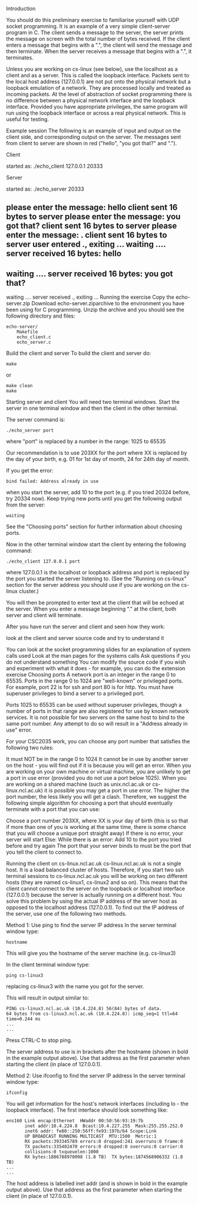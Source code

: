 Introduction

You should do this preliminary exercise to familiarise yourself with UDP socket programming. It is an example of a very simple client-server program in C. The client sends a message to the server, the server prints the message on screen with the total number of bytes received. If the client enters a message that begins with a ".", the client will send the message and then terminate. When the server receives a message that begins with a ".", it terminates.

Unless you are working on cs-linux (see below), use the localhost as a client and as a server. This is called the loopback interface. Packets sent to the local host address (127.0.0.1)  are not put onto the physical network but a loopback emulation of a network. They are processed locally and treated as incoming packets. At the level of abstraction of socket programming there is no difference between a physical network interface and the loopback interface. Provided you have appropriate privileges, the same program will run using the loopback interface or across a real physical network. This is useful for testing.

Example session
The following is an example of input and output on the client side, and corresponding output on the server. The messages sent from client to server are shown in red ("hello", "you got that?" and ".").

Client

started as: ./echo_client 127.0.0.1 20333

Server

started as: ./echo_server 20333

please enter the message: hello
client sent 16 bytes to server
please enter the message: you got that?
client sent 16 bytes to server
please enter the message: .
client sent 16 bytes to server
user entered ., exiting ...
waiting ....
server received 16 bytes:
hello
--------------------------
waiting ....
server received 16 bytes:
you got that?
--------------------------
waiting ....
server received ., exiting ...
Running the exercise
Copy the echo-server.zip  Download echo-server.ziparchive to the environment you have been using for C programming. Unzip the archive and you should see the following directory and files:

    echo-server/
        Makefile
        echo_client.c
        echo_server.c
Build the client and server
To build the client and server do:

    make
or

    make clean
    make
Starting server and client
You will need two terminal windows. Start the server in one terminal window and then the client in the other terminal.

The server command is:

    ./echo_server port
where "port" is replaced by a number in the range: 1025 to 65535

Our recommendation is to use 203XX for the port where XX is replaced by the day of your birth, e.g. 01 for 1st day of month, 24 for 24th day of month.

If you get the error:

    bind failed: Address already in use
when you start the server, add 10 to the port (e.g. if you tried 20324 before, try 20334 now). Keep trying new ports until you get the following output from the server:

    waiting
See the "Choosing ports" section for further information about choosing ports.

Now in the other terminal window start the client by entering the following command:

    ./echo_client 127.0.0.1 port
where 127.0.0.1 is the localhost or loopback address and port is replaced by the port you started the server listening to. (See the "Running on cs-linux" section for the server address you should use if you are working on the cs-linux cluster.)

You will then be prompted to enter text at the client that will be echoed at the server. When you enter a message beginning "." at the client, both server and client will terminate.

After you have run the server and client and seen how they work:

look at the client and server source code and try to understand it

You can look at the socket programming slides for an explanation of system calls used
Look at the man pages for the systems calls
Ask questions if you do not understand something
You can modify the source code if you wish and experiment with what it does - for example, you can do the extension exercise
Choosing ports
A network port is an integer in the range 0 to 65535. Ports in the range 0 to 1024 are "well-known" or privileged ports. For example, port 22 is for ssh and port 80 is for http. You must have superuser privileges to bind a server to a privileged port.

Ports 1025 to 65535 can be used without superuser privileges, though a number of ports in that range are also registered for use by known network services. It is not possible for two servers on the same host to bind to the same port number. Any attempt to do so will result in a "Address already in use" error.

For your CSC2035 work, you can choose any port number that satisfies the following two rules:

It must NOT be in the range 0 to 1024
It cannot be in use by another server on the host - you will find out if it is because you will get an error.
When you are working on your own machine or virtual machine, you are unlikely to get a port in use error (provided you do not use a port below 1025). When you are working on a shared machine (such as unix.ncl.ac.uk or cs-linux.ncl.ac.uk) it is possible you may get a port in use error. The higher the port number, the less likely you will get a clash. Therefore, we suggest the following simple algorithm for choosing a port that should eventually terminate with a port that you can use:

Choose a port number 203XX, where XX is your day of birth (this is so that if more than one of you is working at the same time, there is some chance that you will choose a unique port straight away)
If there is no error, your server will start
Else:
While there is an error:
Add 10 to the port you tried before and try again
The port that your server binds to must be the port that you tell the client to connect to.

Running the client on cs-linux.ncl.ac.uk
cs-linux.ncl.ac.uk is not a single host. It is a load balanced cluster of hosts. Therefore, if you start two ssh terminal sessions to cs-linux.ncl.ac.uk you will be working on two different hosts (they are named cs-linux1, cs-linux2 and so on). This means that the client cannot connect to the server on the loopback or localhost interface (127.0.0.1) because the server is actually running on a different host. You solve this problem by using the actual IP address of the server host as opposed to the localhost address (127.0.0.1). To find out the IP address of the server, use one of the following two methods.

Method 1: Use ping to find the server IP address
In the server terminal window type:

    hostname
This will give you the hostname of the server machine (e.g. cs-linux3)

In the client terminal window type:

    ping cs-linux3
replacing cs-linux3 with the name you got for the server.

This will result in output similar to:

    PING cs-linux3.ncl.ac.uk (10.4.224.8) 56(84) bytes of data.
    64 bytes from cs-linux3.ncl.ac.uk (10.4.224.8): icmp_seq=1 ttl=64 time=0.244 ms
    ...
    ...
Press CTRL-C to stop ping.

The server address to use is in brackets after the hostname (shown in bold in the example output above). Use that address as the first parameter when starting the client (in place of 127.0.0.1).

Method 2: Use ifconfig to find the server IP address
In the server terminal window type:

    ifconfig
You will get information for the host's network interfaces (including lo - the loopback interface). The first interface should look something like:

    ens160 Link encap:Ethernet  HWaddr 00:50:56:93:19:7b  
           inet addr:10.4.224.8  Bcast:10.4.227.255  Mask:255.255.252.0
           inet6 addr: fe80::250:56ff:fe93:197b/64 Scope:Link
           UP BROADCAST RUNNING MULTICAST  MTU:1500  Metric:1
           RX packets:393345789 errors:0 dropped:241 overruns:0 frame:0
           TX packets:335402470 errors:0 dropped:0 overruns:0 carrier:0
           collisions:0 txqueuelen:1000 
           RX bytes:1886788970098 (1.8 TB)  TX bytes:1874568906332 (1.8 TB)
    ...
    ...
The host address is labelled inet addr (and is shown in bold in the example output above). Use that address as the first parameter when starting the client (in place of 127.0.0.1).